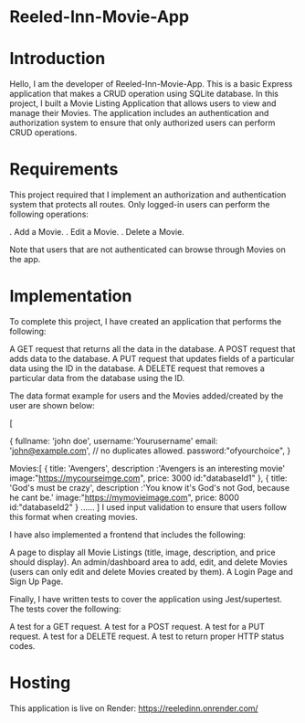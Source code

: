 # Reeled-Inn-Movie-App

# Introduction

Hello, I am the developer of Reeled-Inn-Movie-App. This is a basic Express application that makes a CRUD operation using SQLite database. In this project, I built a Movie Listing Application that allows users to view and manage their Movies. The application includes an authentication and authorization system to ensure that only authorized users can perform CRUD operations.

# Requirements

This project required that I implement an authorization and authentication system that protects all routes. Only logged-in users can perform the following operations:

. Add a Movie.
. Edit a Movie.
. Delete a Movie.

Note that users that are not authenticated can browse through Movies on the app.

# Implementation

To complete this project, I have created an application that performs the following:

A GET request that returns all the data in the database.
A POST request that adds data to the database.
A PUT request that updates fields of a particular data using the ID in the database.
A DELETE request that removes a particular data from the database using the ID.

The data format example for users and the Movies added/created by the user are shown below:

[

 {
   fullname: 'john doe',
   username:'Yourusername'
   email: 'john@example.com', // no duplicates allowed.
   password:"ofyourchoice",
 }
 
   Movies:[
   {
    title: 'Avengers',
    description :'Avengers is an interesting movie'
    image:"https://mycourseimge.com",
    price: 3000
    id:"databaseId1"
   },
     {
    title: 'God's must be crazy',
    description :'You know it's God's not God, because he cant be.'
    image:"https://mymovieimage.com",
    price: 8000
    id:"databaseId2"
   }
   ......
]
I used input validation to ensure that users follow this format when creating movies.

I have also implemented a frontend that includes the following:

A page to display all Movie Listings (title, image, description, and price should display).
An admin/dashboard area to add, edit, and delete Movies (users can only edit and delete Movies created by them).
A Login Page and Sign Up Page.

Finally, I have written tests to cover the application using Jest/supertest. The tests cover the following:

A test for a GET request.
A test for a POST request.
A test for a PUT request.
A test for a DELETE request.
A test to return proper HTTP status codes.

# Hosting

This application is live on Render: https://reeledinn.onrender.com/
